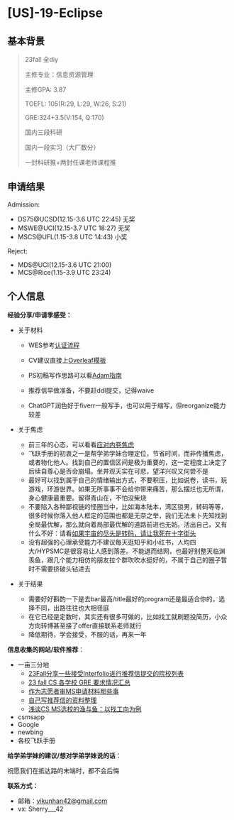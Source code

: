 # \[US\]-19-Eclipse 

## 基本背景

>23fall 全diy
>
>主修专业：信息资源管理
>
>主修GPA: 3.87
>
>TOEFL: 105(R:29, L:29, W:26, S:21)
>
>GRE:324+3.5(V:154, Q:170)
>
>国内三段科研
>
>国内一段实习（大厂数分）
>
>一封科研推+两封任课老师课程推

## 申请结果

Admission:

+ DS75@UCSD(12.15-3.6 UTC 22:45) 无奖
+ MSWE@UCI(12.15-3.7 UTC 18:27) 无奖
+ MSCS@UFL(1.15-3.8 UTC 14:43) 小奖



Reject:

+ MDS@UCI(12.15-3.6 UTC 21:00)
+ MCS@Rice(1.15-3.9 UTC 23:24) 



## 个人信息

**经验分享/申请季感受：**

+ 关于材料
  + WES参考[认证流程](https://www.bilibili.com/video/BV1n64y187SF)
  + CV建议直接上[Overleaf模板](https://www.overleaf.com/latex/templates/tagged/cv)
  + PS初稿写作思路可以看[Adam指南](https://www.youtube.com/watch?v=_KLp91NeB8M&t=360s)
  + 推荐信早做准备，不要赶ddl提交，记得waive

  + ChatGPT润色好于fiverr一般写手，也可以用于缩写，但reorganize能力较差
  


+ 关于焦虑
  
  + 前三年的心态，可以看看[应对内卷焦虑](https://scu-cs-runner.github.io/SurviveSCUManual/1-save-self/11-cope-with-anxiety.html)
  + 飞跃手册的初衷之一是帮学弟学妹合理定位，节省时间，而非传播焦虑，或者物化他人。找到自己的置信区间是极为重要的，这一定程度上决定了后续自尊心是否会崩塌。坐井观天实在可悲，望洋兴叹又何尝不是
  + 最好可以找到属于自己的情绪输出方式，不要积压，比如说卷，读书，玩游戏，环游世界。如果无所事事不会给你带来痛苦，那么摆烂也无所谓，身心健康最重要。留得青山在，不怕没柴烧
  + 不要陷入各种鄙视链的怪圈当中，比如海本陆本，湾区锁男，转码等等，很多时候你落入他人框定的范围也都是无奈之举，我们无法未卜先知找到全局最优解，那么就向着局部最优解的道路前进也无妨。活出自己，又有什么不好：请看[如果宇宙的尽头是转码，请让我死在十字街头](https://www.1point3acres.com/bbs/thread-937639-1-1.html)
  + 没有超强的心理承受能力不建议每天逛知乎和小红书，人均四大/HYPSMC是很容易让人感到落差。不能退而结网，也最好别整天临渊羡鱼，跟几个能力相仿的朋友拉个群吹吹水挺好的，不属于自己的圈子暂时不需要挤破头钻进去
  
+ 关于结果
  + 需要好好斟酌一下是去bar最高/title最好的program还是最适合你的，选择不同，出路往往也大相径庭
  + 在它已经是定数时，其实还有很多可做的，比如找工就刷题投简历，小众方向转博甚至接了offer直接联系老师就行
  + 降低期待，学会接受，不服的话，再来一年



**信息收集的网站/软件推荐**：

+ 一亩三分地
  + [23Fall分享一些接受Interfolio进行推荐信提交的院校列表](https://www.1point3acres.com/bbs/thread-945200-1-1.html)
  + [23 fall CS 各学校 GRE 要求情况汇总](https://www.1point3acres.com/bbs/thread-906889-1-1.html)
  + [作为志愿者审MS申请材料那些事](https://www.1point3acres.com/bbs/thread-581428-1-1.html)
  + [自己写推荐信的资料整理](https://www.1point3acres.com/bbs/thread-947843-1-1.html)
  + [浅谈CS MS选校的渔与鱼：以找工向为例](https://www.1point3acres.com/bbs/thread-971898-1-1.html)
+ csmsapp
+ Google
+ newbing
+ 各校飞跃手册

**给学弟学妹的建议/想对学弟学妹说的话**：

祝愿我们在抵达路的末端时，都不会后悔

**联系方式：**

+ 邮箱：yikunhan42@gmail.com
+ vx: Sherry___42